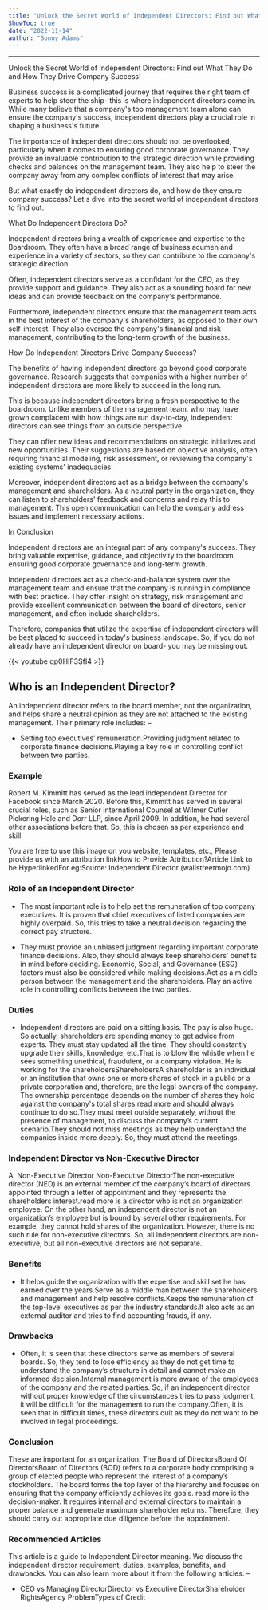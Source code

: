 ```yaml
---
title: "Unlock the Secret World of Independent Directors: Find out What They Do and How They Drive Company Success!"
ShowToc: true 
date: "2022-11-14"
author: "Sonny Adams"
---
```

*****
Unlock the Secret World of Independent Directors: Find out What They Do and How They Drive Company Success!

Business success is a complicated journey that requires the right team of experts to help steer the ship- this is where independent directors come in. While many believe that a company's top management team alone can ensure the company's success, independent directors play a crucial role in shaping a business's future.

The importance of independent directors should not be overlooked, particularly when it comes to ensuring good corporate governance. They provide an invaluable contribution to the strategic direction while providing checks and balances on the management team. They also help to steer the company away from any complex conflicts of interest that may arise.

But what exactly do independent directors do, and how do they ensure company success? Let's dive into the secret world of independent directors to find out.

What Do Independent Directors Do?

Independent directors bring a wealth of experience and expertise to the Boardroom. They often have a broad range of business acumen and experience in a variety of sectors, so they can contribute to the company's strategic direction.

Often, independent directors serve as a confidant for the CEO, as they provide support and guidance. They also act as a sounding board for new ideas and can provide feedback on the company's performance.

Furthermore, independent directors ensure that the management team acts in the best interest of the company's shareholders, as opposed to their own self-interest. They also oversee the company's financial and risk management, contributing to the long-term growth of the business.

How Do Independent Directors Drive Company Success?

The benefits of having independent directors go beyond good corporate governance. Research suggests that companies with a higher number of independent directors are more likely to succeed in the long run.

This is because independent directors bring a fresh perspective to the boardroom. Unlike members of the management team, who may have grown complacent with how things are run day-to-day, independent directors can see things from an outside perspective.

They can offer new ideas and recommendations on strategic initiatives and new opportunities. Their suggestions are based on objective analysis, often requiring financial modeling, risk assessment, or reviewing the company's existing systems' inadequacies.

Moreover, independent directors act as a bridge between the company's management and shareholders. As a neutral party in the organization, they can listen to shareholders' feedback and concerns and relay this to management. This open communication can help the company address issues and implement necessary actions.

In Conclusion

Independent directors are an integral part of any company's success. They bring valuable expertise, guidance, and objectivity to the boardroom, ensuring good corporate governance and long-term growth.

Independent directors act as a check-and-balance system over the management team and ensure that the company is running in compliance with best practice. They offer insight on strategy, risk management and provide excellent communication between the board of directors, senior management, and often include shareholders.

Therefore, companies that utilize the expertise of independent directors will be best placed to succeed in today's business landscape. So, if you do not already have an independent director on board- you may be missing out.

{{< youtube qp0HIF3SfI4 >}} 



## Who is an Independent Director?
 
An independent director refers to the board member, not the organization, and helps share a neutral opinion as they are not attached to the existing management. Their primary role includes: –
 
- Setting top executives’ remuneration.Providing judgment related to corporate finance decisions.Playing a key role in controlling conflict between two parties.

 
### Example
 
Robert M. Kimmitt has served as the lead independent Director for Facebook since March 2020. Before this, Kimmitt has served in several crucial roles, such as Senior International Counsel at Wilmer Cutler Pickering Hale and Dorr LLP, since April 2009. In addition, he had several other associations before that. So, this is chosen as per experience and skill.
 
 You are free to use this image on you website, templates, etc.,  Please provide us with an attribution linkHow to Provide Attribution?Article Link to be HyperlinkedFor eg:Source: Independent Director (wallstreetmojo.com) 
 
### Role of an Independent Director
 
- The most important role is to help set the remuneration of top company executives. It is proven that chief executives of listed companies are highly overpaid. So, this tries to take a neutral decision regarding the correct pay structure.

 
- They must provide an unbiased judgment regarding important corporate finance decisions. Also, they should always keep shareholders’ benefits in mind before deciding. Economic, Social, and Governance (ESG) factors must also be considered while making decisions.Act as a middle person between the management and the shareholders. Play an active role in controlling conflicts between the two parties.

 
### Duties
 
- Independent directors are paid on a sitting basis. The pay is also huge. So actually, shareholders are spending money to get advice from experts. They must stay updated all the time. They should constantly upgrade their skills, knowledge, etc.That is to blow the whistle when he sees something unethical, fraudulent, or a company violation. He is working for the shareholdersShareholdersA shareholder is an individual or an institution that owns one or more shares of stock in a public or a private corporation and, therefore, are the legal owners of the company. The ownership percentage depends on the number of shares they hold against the company's total shares.read more and should always continue to do so.They must meet outside separately, without the presence of management, to discuss the company’s current scenario.They should not miss meetings as they help understand the companies inside more deeply. So, they must attend the meetings.

 
### Independent Director vs Non-Executive Director
 
A  Non-Executive Director Non-Executive DirectorThe non-executive director (NED) is an external member of the company’s board of directors appointed through a letter of appointment and they represents the shareholders interest.read more is a director who is not an organization employee. On the other hand, an independent director is not an organization’s employee but is bound by several other requirements. For example, they cannot hold shares of the organization. However, there is no such rule for non-executive directors. So, all independent directors are non-executive, but all non-executive directors are not separate.
 
### Benefits
 
- It helps guide the organization with the expertise and skill set he has earned over the years.Serve as a middle man between the shareholders and management and help resolve conflicts.Keeps the remuneration of the top-level executives as per the industry standards.It also acts as an external auditor and tries to find accounting frauds, if any.

 
### Drawbacks
 
- Often, it is seen that these directors serve as members of several boards. So, they tend to lose efficiency as they do not get time to understand the company’s structure in detail and cannot make an informed decision.Internal management is more aware of the employees of the company and the related parties. So, if an independent director without proper knowledge of the circumstances tries to pass judgment, it will be difficult for the management to run the company.Often, it is seen that in difficult times, these directors quit as they do not want to be involved in legal proceedings.

 
### Conclusion
 
These are important for an organization. The Board of DirectorsBoard Of DirectorsBoard of Directors (BOD) refers to a corporate body comprising a group of elected people who represent the interest of a company’s stockholders. The board forms the top layer of the hierarchy and focuses on ensuring that the company efficiently achieves its goals.
read more is the decision-maker. It requires internal and external directors to maintain a proper balance and generate maximum shareholder returns. Therefore, they should carry out appropriate due diligence before the appointment.
 
### Recommended Articles
 
This article is a guide to Independent Director meaning. We discuss the independent director requirement, duties, examples, benefits, and drawbacks. You can also learn more about it from the following articles: –
 
- CEO vs Managing DirectorDirector vs Executive DirectorShareholder RightsAgency ProblemTypes of Credit




